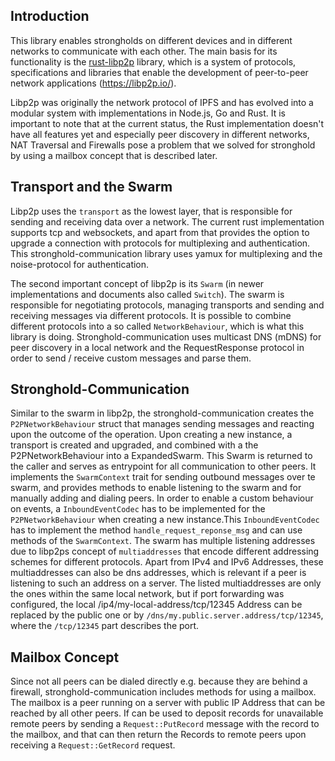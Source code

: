 ## Introduction

This library enables strongholds on different devices and in different networks to communicate with each other.
The main basis for its functionality is the [rust-libp2p](https://github.com/libp2p/rust-libp2p) library, which is a system of protocols, specifications and 
libraries that enable the development of peer-to-peer network applications (https://libp2p.io/).

Libp2p was originally the network protocol of IPFS and has evolved into a modular system with implementations in 
Node.js, Go and Rust. It is important to note that at the current status, the Rust implementation doesn't have all features
yet and especially peer discovery in different networks, NAT Traversal and Firewalls pose a problem that we solved
for stronghold by using a mailbox concept that is described later.

## Transport and the Swarm

Libp2p uses the `transport` as the lowest layer, that is responsible for sending and receiving data over a network.
The current rust implementation supports tcp and websockets, and apart from that provides the option to upgrade a
connection with protocols for multiplexing and authentication. 
This stronghold-communication library uses yamux for multiplexing and the noise-protocol for authentication.

The second important concept of libp2p is its `Swarm` (in newer implementations and documents also called `Switch`).
The swarm is responsible for negotiating protocols, managing transports and sending and receiving messages via different
protocols. It is possible to combine different protocols into a so called `NetworkBehaviour`, which is what this library is doing.
Stronghold-communication uses multicast DNS (mDNS) for peer discovery in a local network and the RequestResponse protocol in order to send / receive
custom messages and parse them. 

## Stronghold-Communication

Similar to the swarm in libp2p, the stronghold-communication creates the `P2PNetworkBehaviour` struct that manages sending messages and reacting upon the outcome of the operation. 
Upon creating a new instance, a transport is created and upgraded, and combined with a the P2PNetworkBehaviour into a ExpandedSwarm. This Swarm is returned to the caller and serves as entrypoint for all communication to other peers. It implements the `SwarmContext` trait for sending outbound messages over te swarm, and provides methods to enable listening to the swarm and for manually adding and dialing peers. 
In order to enable a custom behaviour on events, a
`InboundEventCodec` has to be implemented for the `P2PNetworkBehaviour` when creating a new instance.This `InboundEventCodec` has to implement the method `handle_request_reponse_msg` and can use methods of the `SwarmContext`.
The swarm has multiple listening addresses due to libp2ps concept of `multiaddresses` that encode different addressing schemes for different
protocols. Apart from IPv4 and IPv6 Addresses, these multiaddresses can also be dns addresses, which is relevant if a peer is listening
to such an address on a server. The listed multiaddresses are only the ones within the same local network, but if port forwarding was configured,
the local /ip4/my-local-address/tcp/12345 Address can be replaced by the public one or by `/dns/my.public.server.address/tcp/12345`, where the 
`/tcp/12345` part describes the port.

## Mailbox Concept

Since not all peers can be dialed directly e.g. because they are behind a firewall, stronghold-communication includes methods for using
a mailbox. The mailbox is a peer running on a server with public IP Address that can be reached by all other peers. If can be
used to deposit records for unavailable remote peers by sending a `Request::PutRecord` message with the record to the mailbox, and that can then return the Records to remote peers upon receiving a `Request::GetRecord` request.

